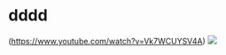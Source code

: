 # dddd
(https://www.youtube.com/watch?v=Vk7WCUYSV4A)
![](https://media1.tenor.com/m/yd1_f8m39u4AAAAC/clash-royale.gif)
